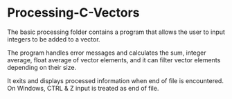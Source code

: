# Processing-C-Vectors

The basic processing folder contains a program that allows the user to input integers to be added to a vector.

The program handles error messages and calculates the sum, integer average, float average of vector elements, and it can filter vector elements depending on their size.

It exits and displays processed information when end of file is encountered. On Windows, CTRL & Z input is treated as end of file.
